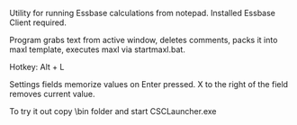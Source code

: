 Utility for running Essbase calculations from notepad.
Installed Essbase Client required.


Program grabs text from active window, deletes comments, packs it into maxl template, executes maxl via startmaxl.bat.


Hotkey: Alt + L

Settings fields memorize values on Enter pressed. X to the right of the field removes current value.


To try it out copy \bin folder and start CSCLauncher.exe
